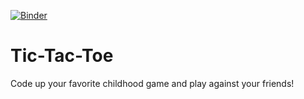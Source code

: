 [![Binder](https://mybinder.org/badge_logo.svg)](https://mybinder.org/v2/gh/DPHHSCodingClub/Tic-Tac-Toe/HEAD)

# Tic-Tac-Toe
Code up your favorite childhood game and play against your friends!
